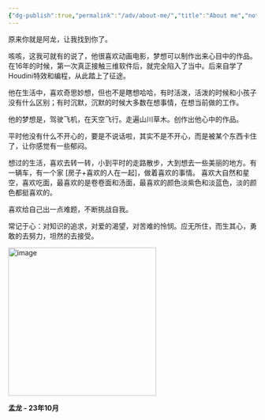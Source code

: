 ```yaml
---
{"dg-publish":true,"permalink":"/adv/about-me/","title":"About me","noteIcon":""}
---
```


原来你就是阿龙，让我找到你了。

咳咳，这我可就有的说了，他很喜欢动画电影，梦想可以制作出来心目中的作品。 在16年的时候，第一次真正接触三维软件后，就完全陷入了当中。后来自学了Houdini特效和编程，从此踏上了征途。 

他在生活中，喜欢奇思妙想，但也不是瞎想哈哈，有时活泼，活泼的时候和小孩子没有什么区别；有时沉默，沉默的时候大多数在想事情，在想当前做的工作。 

他的梦想是，驾驶飞机，在天空飞行。走遍山川草木。创作出他心中的作品。 

平时他没有什么不开心的，要是不说话啦，其实不是不开心，而是被某个东西卡住了，让你感觉有一些郁闷。 

想过的生活，喜欢去转一转，小到平时的走路散步，大到想去一些美丽的地方。有一辆车，有一个家 [房子+喜欢的人在一起]，做着喜欢的事情。 喜欢大自然和星空，喜欢吃面，最喜欢的是卷卷面和汤面，最喜欢的颜色淡紫色和淡蓝色，淡的颜色都挺喜欢的。 

喜欢给自己出一点难题，不断挑战自我。

常记于心：对知识的追求，对爱的渴望，对苦难的怜悯。应无所住，而生其心，勇敢的去努力，坦然的去接受。

<img src="http://xyzzyxwz.top:8080/wp-content/uploads/2023/11/IMG_0200_cleanup.jpg" alt="image" width="300" class="center"/>

**孟龙 - 23年10月**